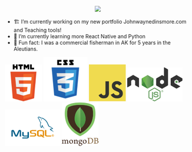 
<p align="center">
 <img src="https://user-images.githubusercontent.com/7789098/131226975-eadf9211-387d-442a-8199-bc1121f23548.jpg"  width='250'>
</p>


-  🏗  I’m currently working on my new portfolio Johnwaynedinsmore.com and Teaching tools!
-  🌱  I’m currently learning more React Native and Python
-  👯  Fun fact: I was a commercial fisherman in AK for 5 years in the Aleutians.

<p float="left">
 <img src="./html.png" width="100" />
  <img src="./css3.png" width="120" />
  <img src="./JavaScript-logo.png" width="100" />
  <img src="./Node.js_logo.svg.png" width="150" />
  <img src="./MySQL.png" width="150" />
  <img src="./mongodb-logo.png" width="100" />
</p>

<!--
**djibba22/djibba22** is a ✨ _special_ ✨ repository because its `README.md` (this file) appears on your GitHub profile.

Here are some ideas to get you started:

- 🔭 I’m currently working on ...
- 🌱 I’m currently learning ...
- 👯 I’m looking to collaborate on ...
- 🤔 I’m looking for help with ...
- 💬 Ask me about ...
- 📫 How to reach me: ...
- 😄 Pronouns: ...
 ...
-->
